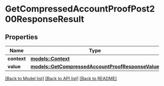 # GetCompressedAccountProofPost200ResponseResult

## Properties

Name | Type | Description | Notes
------------ | ------------- | ------------- | -------------
**context** | [**models::Context**](Context.md) |  | 
**value** | [**models::GetCompressedAccountProofResponseValue**](GetCompressedAccountProofResponseValue.md) |  | 

[[Back to Model list]](../README.md#documentation-for-models) [[Back to API list]](../README.md#documentation-for-api-endpoints) [[Back to README]](../README.md)


